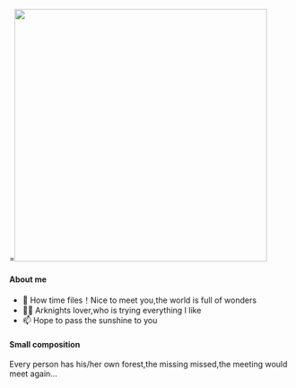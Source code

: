 =<img src="https://github.com/user-attachments/assets/b04e320a-3d93-4566-abca-b29cdbd8cb2e" length="500px" width="450px">
#### About me
- 👋 How time files！Nice to meet you,the world is full of wonders
- 👨‍🎓 Arknights lover,who is trying everything I like
- 📫 Hope to pass the sunshine to you
#### Small composition
Every person has his/her own forest,the missing missed,the meeting would meet again...
